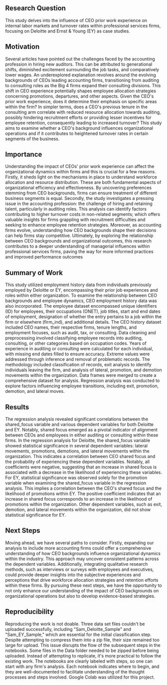 ## Research Question
 This study delves into the influence of CEO prior work experience on internal labor markets and turnover rates within professional services firms, focusing on Deloitte and Ernst & Young (EY) as case studies. 

## Motivation
 Several articles have pointed out the challenges faced by the accounting profession in hiring new auditors. This can be attributed to generational shifts, diminished excitement surrounding the job tasks, and comparatively lower wages. An underexplored explanation revolves around the evolving backgrounds of CEOs leading accounting firms, transitioning from auditing to consulting roles as the Big 4 firms expand their consulting divisions. This shift in CEO experience potentially shapes employee allocation strategies concerning promotions, departures, and other aspects. Given the CEO's prior work experience, does it determine their emphasis on specific areas within the firm? In simpler terms, does a CEO's previous tenure in the consulting arm correlate with reduced resource allocation towards auditing, possibly hindering recruitment efforts or providing lesser incentives for employee retention, consequently leading to increased turnover? This study aims to examine whether a CEO's background influences organizational operations and if it contributes to heightened turnover rates in certain segments of the business.

## Importance
 Understanding the impact of CEOs' prior work experience can affect the organizational dynamics within firms and this is crucial for a few reasons. Firstly, it sheds light on the mechanisms in place to understand workforce allocation and resource distribution. These are both fundamental aspects of organizational efficiency and effectiveness. By uncovering preferences stemming from CEO backgrounds, firms can ensure treatment of different business segments is equal. Secondly, the study investigates a pressing issue in the accounting profession: the challenge of hiring and retaining talent, particularly in auditing roles. This analysis can identify factors contributing to higher turnover costs in non-related segments; which offers valuable insights for firms grappling with recruitment difficulties and seeking to enhance employee retention strategies. Moreover, as accounting firms evolve, understanding how CEO backgrounds shape their decisions can help firms stay competitive. Ultimately, by exploring the relationship between CEO backgrounds and organizational outcomes, this research contributes to a deeper understanding of managerial influences within professional services firms, paving the way for more informed practices and improved performance outcomes

## Summary of Work
 This study utilized employment history data from individuals previously employed by Deloitte or EY, encompassing their prior job experiences and roles within either organization. To examine the relationship between CEO backgrounds and employee dynamics, CEO employment history data was also incorporated. The employee dataset encompassed unique identifiers (ID) for employees, their occupations (ONET), job titles, start and end dates of employment, designation of whether the entry pertains to a job within the firm or elsewhere (firm_ind), and additional details. The CEO history dataset included CEO names, their respective firms, tenure lengths, and employment focuses, such as audit, tax, or consulting. Data cleaning and preprocessing involved classifying employee records into auditing, consulting, or other categories based on occupation codes. Years of experience in auditing or consulting were calculated for each individual, with missing end dates filled to ensure accuracy. Extreme values were addressed through inference and removal of problematic records. The methodology included classification of records, exit analysis to identify individuals leaving the firm, and analysis of lateral, promotion, and demotion movements within the organization. Data frames were merged to create a comprehensive dataset for analysis. Regression analysis was conducted to explore factors influencing employee transitions, including exit, promotion, demotion, and lateral moves.

## Results
 The regression analysis revealed significant correlations between the shared_focus variable and various dependent variables for both Deloitte and EY. Notably, shared focus emerged as a pivotal indicator of alignment between CEOs and employees in either auditing or consulting within these firms. In the regression analysis for Deloitte, the shared_focus variable showed statistical significance in several dependent variables: lateral movements, promotions, demotions, and lateral movements within the organization. This indicates a correlation between CEO shared focus and the probability of experiencing these dependent variables. Notably, all coefficients were negative, suggesting that an increase in shared focus is associated with a decrease in the likelihood of experiencing these variables. For EY, statistical significance was observed solely for the promotion variable when examining the shared_focus variable in the regression analysis. This implies a correlation between the CEO's shared focus and the likelihood of promotions within EY. The positive coefficient indicates that an increase in shared focus corresponds to an increase in the likelihood of promotions within the organization. Other dependent variables, such as exit, demotion, and lateral movements within the organization, did not show statistical significance for EY.

## Next Steps
 Moving ahead, we have several paths to consider. Firstly, expanding our analysis to include more accounting firms could offer a comprehensive understanding of how CEO backgrounds influence organizational dynamics within the industry. This approach may uncover consistent patterns across the dependent variables. Additionally, integrating qualitative research methods, such as interviews or surveys with employees and executives, could provide deeper insights into the subjective experiences and perceptions that drive workforce allocation strategies and retention efforts within these firms. By pursuing these next steps, we have the opportunity to not only enhance our understanding of the impact of CEO backgrounds on organizational operations but also to develop evidence-based strategies.

## Reproducibility
 Reproducing the work is not doable. Three data set files couldn't be uploaded successfully, including "Sam_Deloitte_Sample" and "Sam_EY_Sample," which are essential for the initial classification step. Despite attempting to compress them into a zip file, their size remained too large for upload. This issue disrupts the flow of the subsequent steps in the notebooks. Some files in the Data folder needed to be zipped before being uploaded. Instead of attempting to replicate, it's more practical to follow the existing work. The notebooks are clearly labeled with steps, so one can start with any firm's analysis. Each notebook indicates where to begin, and they are well-documented to facilitate understanding of the thought processes and steps involved. Google Colab was utilized for this project.
